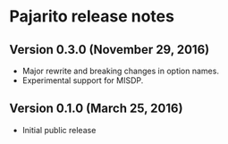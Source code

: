 Pajarito release notes
======================

Version 0.3.0 (November 29, 2016)
---------------------------------

  * Major rewrite and breaking changes in option names.
  * Experimental support for MISDP.

Version 0.1.0 (March 25, 2016)
------------------------------

  * Initial public release
